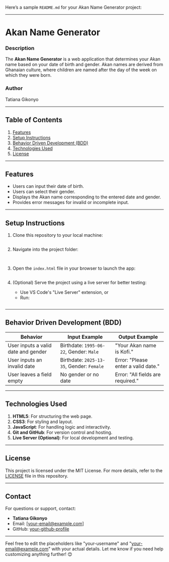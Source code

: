 Here’s a sample `README.md` for your Akan Name Generator project:

---

# Akan Name Generator

### Description
The **Akan Name Generator** is a web application that determines your Akan name based on your date of birth and gender. Akan names are derived from Ghanaian culture, where children are named after the day of the week on which they were born. 

### Author
Tatiana Gikonyo

---

## Table of Contents
1. [Features](#features)
2. [Setup Instructions](#setup-instructions)
3. [Behavior Driven Development (BDD)](#behavior-driven-development-bdd)
4. [Technologies Used](#technologies-used)
5. [License](#license)

---

## Features
- Users can input their date of birth.
- Users can select their gender.
- Displays the Akan name corresponding to the entered date and gender.
- Provides error messages for invalid or incomplete input.

---

## Setup Instructions

1. Clone this repository to your local machine:
   ```bash
   
   ```

2. Navigate into the project folder:
   ```bash
  
   ```

3. Open the `index.html` file in your browser to launch the app:
   ```bash
   
   ```

4. (Optional) Serve the project using a live server for better testing:
   - Use VS Code's "Live Server" extension, or
   - Run:
     ```bash
     
     ```

---

## Behavior Driven Development (BDD)

| Behavior                          | Input Example           | Output Example                 |
|-----------------------------------|-------------------------|---------------------------------|
| User inputs a valid date and gender | Birthdate: `1995-06-22`, Gender: `Male` | "Your Akan name is Kofi."       |
| User inputs an invalid date       | Birthdate: `2025-13-35`, Gender: `Female` | Error: "Please enter a valid date." |
| User leaves a field empty         | No gender or no date     | Error: "All fields are required." |

---

## Technologies Used

1. **HTML5**: For structuring the web page.
2. **CSS3**: For styling and layout.
3. **JavaScript**: For handling logic and interactivity.
4. **Git and GitHub**: For version control and hosting.
5. **Live Server (Optional)**: For local development and testing.

---

## License
This project is licensed under the MIT License. For more details, refer to the [LICENSE](LICENSE) file in this repository.

---

## Contact
For questions or support, contact:
- **Tatiana Gikonyo**
- Email: [your-email@example.com]
- GitHub: [your-github-profile](https://github.com/your-username)

---

Feel free to edit the placeholders like "your-username" and "your-email@example.com" with your actual details. Let me know if you need help customizing anything further! 😊
